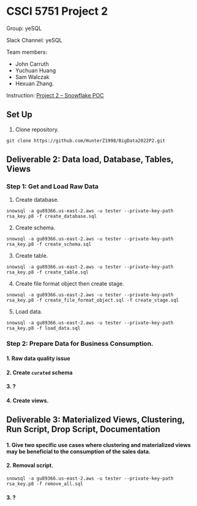 # CSCI 5751 Project 2

Group: yeSQL

Slack Channel: yeSQL

Team members: 
- John Carruth
- Yuchuan Huang
- Sam Walczak
- Hexuan Zhang.

Instruction: [Project 2 – Snowflake POC](https://drive.google.com/file/d/18eDxHup4DcRabKuPZ-gJcgGCNsvFwjtj/view?usp=sharing)

## Set Up
1. Clone repository.
```
git clone https://github.com/HunterZ1998/BigData2022P2.git
```

## Deliverable 2: Data load, Database, Tables, Views
### Step 1: Get and Load Raw Data
1. Create database.
```
snowsql -a gu89366.us-east-2.aws -u tester --private-key-path rsa_key.p8 -f create_database.sql
```

2. Create schema.
```
snowsql -a gu89366.us-east-2.aws -u tester --private-key-path rsa_key.p8 -f create_schema.sql
```

3. Create table.
```
snowsql -a gu89366.us-east-2.aws -u tester --private-key-path rsa_key.p8 -f create_table.sql
```

4. Create file format object then create stage.
```
snowsql -a gu89366.us-east-2.aws -u tester --private-key-path rsa_key.p8 -f create_file_format_object.sql -f create_stage.sql
```

5. Load data.
```
snowsql -a gu89366.us-east-2.aws -u tester --private-key-path rsa_key.p8 -f load_data.sql
```
### Step 2: Prepare Data for Business Consumption.
#### 1. Raw data quality issue

#### 2. Create `curated` schema

#### 3. ?

#### 4. Create views. 

## Deliverable 3: Materialized Views, Clustering, Run Script, Drop Script, Documentation

#### 1. Give two specific use cases where clustering and materialized views may be beneficial to the consumption of the sales data.



#### 2. Removal script.
```
snowsql -a gu89366.us-east-2.aws -u tester --private-key-path rsa_key.p8 -f remove_all.sql
```

#### 3. ?
